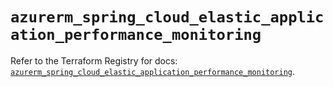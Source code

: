 # `azurerm_spring_cloud_elastic_application_performance_monitoring`

Refer to the Terraform Registry for docs: [`azurerm_spring_cloud_elastic_application_performance_monitoring`](https://registry.terraform.io/providers/hashicorp/azurerm/4.10.0/docs/resources/spring_cloud_elastic_application_performance_monitoring).
